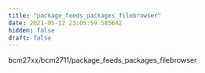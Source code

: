 ```yaml
---
title: "package_feeds_packages_filebrowser"
date: 2021-05-12 23:05:59.585642
hidden: false
draft: false
---
```


bcm27xx/bcm2711/package_feeds_packages_filebrowser

